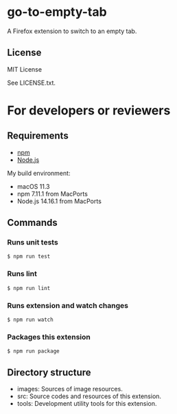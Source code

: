 # go-to-empty-tab

A Firefox extension to switch to an empty tab.

## License

MIT License

See LICENSE.txt.

# For developers or reviewers

## Requirements

* [npm](https://www.npmjs.com/)
* [Node.js](https://nodejs.org/)

My build environment:

* macOS 11.3
* npm 7.11.1 from MacPorts
* Node.js 14.16.1 from MacPorts

## Commands

### Runs unit tests

```
$ npm run test
```

### Runs lint

```
$ npm run lint
```

### Runs extension and watch changes

```
$ npm run watch
```

### Packages this extension

```
$ npm run package
```

## Directory structure

* images: Sources of image resources.
* src: Source codes and resources of this extension.
* tools: Development utility tools for this extension.